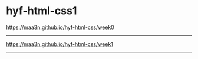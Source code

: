 # hyf-html-css1
https://maa3n.github.io/hyf-html-css/week0

******************************************

https://maa3n.github.io/hyf-html-css/week1

******************************************

